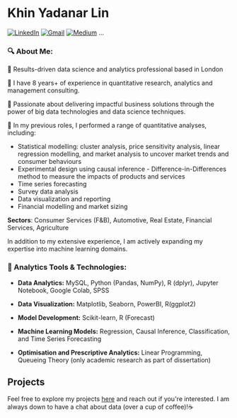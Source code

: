 # Khin Yadanar Lin
[![LinkedIn][linkedin-shield]][linkedin-url]
[![Gmail][gmail-shield]][gmail-url]
[![Medium][medium-shield]][medium-url]
...

[linkedin-shield]: https://img.shields.io/badge/LinkedIn--blue?style=social&logo=LinkedIn
[linkedin-url]: https://www.linkedin.com/in/khinyadanarlin/
[gmail-shield]: https://img.shields.io/badge/Gmail--red?style=social&logo=Gmail
[gmail-url]: mailto:khinydnlin@gmail.com
[medium-shield]: https://img.shields.io/badge/Medium--black?style=social&logo=Medium
[medium-url]: https://medium.com/@khinydnlin_66752

### 🔍 About Me:

🌟 Results-driven data science and analytics professional based in London 

🌟 I have 8 years+ of experience in quantitative research, analytics and management consulting.

🌟 Passionate about delivering impactful business solutions through the power of big data technologies and data science techniques. 

🌟 In my previous roles, I performed a range of quantitative analyses, including:

- Statistical modelling: cluster analysis, price sensitivity analysis, linear regression modelling, and market analysis to uncover market trends and consumer behaviours 
- Experimental design using causal inference - Difference-in-Differences method to measure the impacts of products and services
- Time series forecasting
- Survey data analysis 
- Data visualization and reporting
- Financial modelling and market sizing

**Sectors**: Consumer Services (F&B), Automotive, Real Estate, Financial Services, Agriculture

In addition to my extensive experience, I am actively expanding my expertise into machine learning domains.

### 🔧 Analytics Tools & Technologies:

- **Data Analytics:** MySQL, Python (Pandas, NumPy), R (dplyr), Jupyter Notebook, Google Colab, SPSS
  
- **Data Visualization:** Matplotlib, Seaborn, PowerBI, R(ggplot2)
  
- **Model Development:** Scikit-learn, R (Forecast)
  
- **Machine Learning Models:** Regression, Causal Inference, Classification, and Time Series Forecasting

- **Optimisation and Prescriptive Analytics:** Linear Programming, Queueing Theory (only academic research as part of dissertation)

## Projects

Feel free to explore my projects [here](https://github.com/khinydnlin/portfolio) and reach out if you're interested. I am always down to have a chat about data (over a cup of coffee)!☕


<!---
khinydnlin/khinydnlin is a ✨ special ✨ repository because its `README.md` (this file) appears on your GitHub profile.
You can click the Preview link to take a look at your changes.
--->

